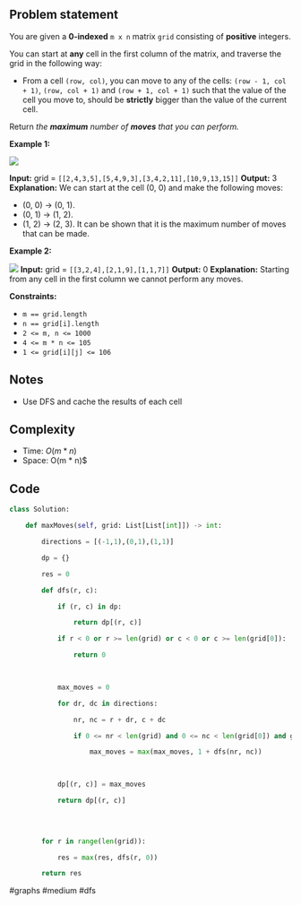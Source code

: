 ## Problem statement

You are given a **0-indexed** `m x n` matrix `grid` consisting of **positive** integers.

You can start at **any** cell in the first column of the matrix, and traverse the grid in the following way:

- From a cell `(row, col)`, you can move to any of the cells: `(row - 1, col + 1)`, `(row, col + 1)` and `(row + 1, col + 1)` such that the value of the cell you move to, should be **strictly** bigger than the value of the current cell.

Return _the **maximum** number of **moves** that you can perform._

**Example 1:**

![](https://assets.leetcode.com/uploads/2023/04/11/yetgriddrawio-10.png)

**Input:** grid = `[[2,4,3,5],[5,4,9,3],[3,4,2,11],[10,9,13,15]]`
**Output:** 3
**Explanation:** We can start at the cell (0, 0) and make the following moves:
- (0, 0) -> (0, 1).
- (0, 1) -> (1, 2).
- (1, 2) -> (2, 3).
It can be shown that it is the maximum number of moves that can be made.

**Example 2:**

![](https://assets.leetcode.com/uploads/2023/04/12/yetgrid4drawio.png)
**Input:** grid = `[[3,2,4],[2,1,9],[1,1,7]]`
**Output:** 0
**Explanation:** Starting from any cell in the first column we cannot perform any moves.

**Constraints:**

- `m == grid.length`
- `n == grid[i].length`
- `2 <= m, n <= 1000`
- `4 <= m * n <= 105`
- `1 <= grid[i][j] <= 106`
## Notes

- Use DFS and cache the results of each cell
## Complexity

- Time: $O(m * n)$
- Space: O(m * n)$
## Code

```python
class Solution:

    def maxMoves(self, grid: List[List[int]]) -> int:

        directions = [(-1,1),(0,1),(1,1)]

        dp = {}

        res = 0

        def dfs(r, c):

            if (r, c) in dp:

                return dp[(r, c)]

            if r < 0 or r >= len(grid) or c < 0 or c >= len(grid[0]):

                return 0

  

            max_moves = 0

            for dr, dc in directions:

                nr, nc = r + dr, c + dc

                if 0 <= nr < len(grid) and 0 <= nc < len(grid[0]) and grid[nr][nc] > grid[r][c]:

                    max_moves = max(max_moves, 1 + dfs(nr, nc))

  

            dp[(r, c)] = max_moves

            return dp[(r, c)]

  
  

        for r in range(len(grid)):

            res = max(res, dfs(r, 0))

        return res
```

#graphs 
#medium 
#dfs 